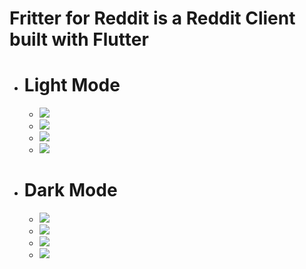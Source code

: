 # Fritter for Reddit is a Reddit Client built with Flutter

* # Light Mode
    * ![](/images/light1.png)
    * ![](/images/light2.png)
    * ![](/images/light3.png)
    * ![](/images/light4.png)

* # Dark Mode
    * ![](/images/dark1.png)
    * ![](/images/dark2.png)
    * ![](/images/dark3.png)
    * ![](/images/dark4.png)